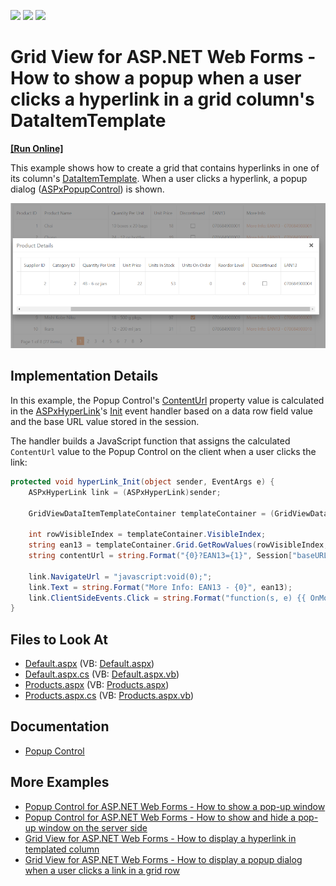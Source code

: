 <!-- default badges list -->
![](https://img.shields.io/endpoint?url=https://codecentral.devexpress.com/api/v1/VersionRange/134059510/13.1.4%2B)
[![](https://img.shields.io/badge/Open_in_DevExpress_Support_Center-FF7200?style=flat-square&logo=DevExpress&logoColor=white)](https://supportcenter.devexpress.com/ticket/details/E2270)
[![](https://img.shields.io/badge/📖_How_to_use_DevExpress_Examples-e9f6fc?style=flat-square)](https://docs.devexpress.com/GeneralInformation/403183)
<!-- default badges end -->
# Grid View for ASP.NET Web Forms - How to show a popup when a user clicks a hyperlink in a grid column's DataItemTemplate
<!-- run online -->
**[[Run Online]](https://codecentral.devexpress.com/134059510/)**
<!-- run online end -->

This example shows how to create a grid that contains hyperlinks in one of its column's [DataItemTemplate](https://docs.devexpress.com/AspNet/DevExpress.Web.GridViewDataColumn.DataItemTemplate). When a user clicks a hyperlink, a popup dialog ([ASPxPopupControl](https://docs.devexpress.com/AspNet/DevExpress.Web.ASPxPopupControl)) is shown.

![Hyperlink Item Popup](hyperlink-popup.png)

## Implementation Details

In this example, the Popup Control's [ContentUrl](http://documentation.devexpress.com/#AspNet/DevExpressWebASPxPopupControlASPxPopupControl_ContentUrltopic) property value is calculated in the [ASPxHyperLink](https://docs.devexpress.com/AspNet/DevExpress.Web.ASPxHyperLink._members)'s [Init](https://docs.microsoft.com/en-us/dotnet/api/system.web.ui.control.init?view=netframework-4.8) event handler based on a data row field value and the base URL value stored in the session.

The handler builds a JavaScript function that assigns the calculated `ContentUrl` value to the Popup Control on the client when a user clicks the link:

```cs
protected void hyperLink_Init(object sender, EventArgs e) {
    ASPxHyperLink link = (ASPxHyperLink)sender;

    GridViewDataItemTemplateContainer templateContainer = (GridViewDataItemTemplateContainer)link.NamingContainer;

    int rowVisibleIndex = templateContainer.VisibleIndex;
    string ean13 = templateContainer.Grid.GetRowValues(rowVisibleIndex, "EAN13").ToString();
    string contentUrl = string.Format("{0}?EAN13={1}", Session["baseURL"], ean13);

    link.NavigateUrl = "javascript:void(0);";
    link.Text = string.Format("More Info: EAN13 - {0}", ean13);
    link.ClientSideEvents.Click = string.Format("function(s, e) {{ OnMoreInfoClick('{0}'); }}", contentUrl);
}
```

## Files to Look At

- [Default.aspx](./CS/Solution/Default.aspx) (VB: [Default.aspx](./VB/Solution/Default.aspx))
- [Default.aspx.cs](./CS/Solution/Default.aspx.cs) (VB: [Default.aspx.vb](./VB/Solution/Default.aspx.vb))
- [Products.aspx](./CS/Solution/Products.aspx) (VB: [Products.aspx](./VB/Solution/Products.aspx))
- [Products.aspx.cs](./CS/Solution/Products.aspx.cs) (VB: [Products.aspx.vb](./VB/Solution/Products.aspx.vb))

## Documentation
- [Popup Control](https://docs.devexpress.com/AspNet/3582/components/docking-and-popups/popup-control)


## More Examples
- [Popup Control for ASP.NET Web Forms - How to show a pop-up window](https://github.com/DevExpress-Examples/web-forms-show-popup-window)
- [Popup Control for ASP.NET Web Forms - How to show and hide a pop-up window on the server side](https://github.com/DevExpress-Examples/asp-net-web-forms-popup-change-visibility)
- [Grid View for ASP.NET Web Forms - How to display a hyperlink in templated column](https://github.com/DevExpress-Examples/aspxgridview-display-hyperlink-in-templated-column)
- [Grid View for ASP.NET Web Forms - How to display a popup dialog when a user clicks a link in a grid row](https://www.devexpress.com/Support/Center/p/e2193)

